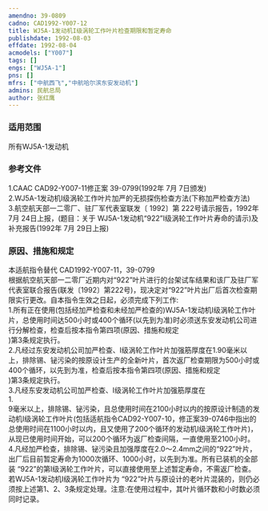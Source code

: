 ```yaml
---
amendno: 39-0809  
cadno: CAD1992-Y007-12  
title: WJ5A-1发动机I级涡轮工作叶片检查期限和暂定寿命  
publishdate: 1992-08-03  
effdate: 1992-08-04  
acmodels: ["Y007"]  
tags: []  
engs: ["WJ5A-1"]  
pns: []  
mfrs: ["中航西飞","中航哈尔滨东安发动机"]  
admins: 民航总局  
author: 张红鹰  
---
```

  
### 适用范围  
所有WJ5A-1发动机  
  
<!--more-->  
### 参考文件  
  1.CAAC CAD92-Y007-11修正案 39-0799(1992年 7月 7日颁发)  
  2.WJ5A-1发动机I级涡轮工作叶片加严的无损探伤检查方法(下称加严检查方法)  
  3.航空航天部一二零厂、驻厂军代表室联发〔 1992〕第 222号请示报告，1992年 7月 24日上报，(题目：关于 WJ5A-1发动机“922”I级涡轮工作叶片寿命的请示)及补充报告(1992年 7月 29日上报)  
  
### 原因、措施和规定  

  本适航指令替代 CAD1992-Y007-11，39-0799  
根据航空航天部一二零厂近期内对“922”叶片进行的台架试车结果和该厂及驻厂军代表室联合报告(联发〔1992〕第222号)，现决定对“922”叶片出厂后首次检查期限实行更改。自本指令生效之日起，必须完成下列工作:  
  1.所有正在使用(包括经加严检查和未经加严检查的)WJ5A-1发动机I级涡轮工作叶片，总使用时间达500小时或400个循环(以先到为准)时必须送东安发动机公司进行分解检查，检查后按本指令第四项(原因、措施和规定  
  )第3条规定执行。  
  2.凡经过东安发动机公司加严检查、I级涡轮工作叶片加强筋厚度在1.90毫米以上，排除锡、铋污染的按原设计生产的全新叶片，首次返厂检查期限为500小时或400个循环，以先到为准，检查后按本指令第四项(原因、措施和规定  
  )第3条规定执行。  
  3.凡经东安发动机公司加严检查、I级涡轮工作叶片加强筋厚度在  
1.  
9毫米以上，排除锡、铋污染，且总使用时间在2100小时以内的按原设计制造的发动机I级涡轮工作叶片(包括适航指令CAD92-Y007-10，修正案39-0746中指出的总使用时间在1100小时以内，且又使用了200个循环的发动机I级涡轮工作叶片)，从现已使用时间开始，可以200个循环为返厂检查间隔，一直使用至2100小时。  
  4.凡经加严检查，排除锡、铋污染且加强厚度在2.0～2.4mm之间的“922”叶片，出厂后目前暂定寿命为1000次循环、1000小时，以先到为准。所有已装机的全部装 “922”的第I级涡轮工作叶片，可以直接使用至上述暂定寿命，不需返厂检查。若WJ5A-1发动机I级涡轮工作叶片为 “922”叶片与原设计的老叶片混装的，则仍必须按上述第1、2、3条规定处理。注意:在使用过程中，其叶片循环数和小时数必须同时记录。  
  
